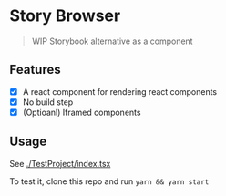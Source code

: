# Story Browser

> WIP Storybook alternative as a component

## Features

- [x] A react component for rendering react components
- [x] No build step
- [x] (Optioanl) Iframed components

## Usage

See [./TestProject/index.tsx](./TestProject/index.tsx)

To test it, clone this repo and run `yarn && yarn start`